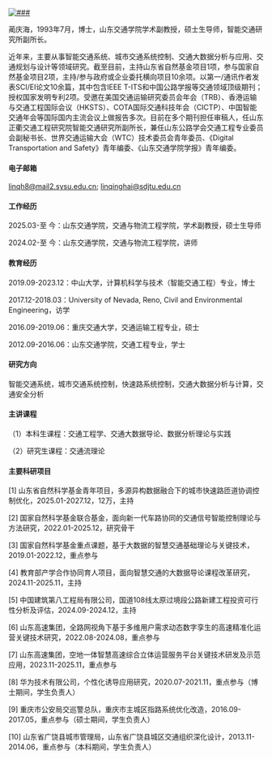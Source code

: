 

[![###](https://img.shields.io/badge/###-github-blue?logo=github)](###)
<!-- 依次用以占位盒子名词、GitHub用户名、GitHub网址 -->

蔺庆海，1993年7月，博士，山东交通学院学术副教授，硕士生导师，智能交通研究所副所长。

近年来，主要从事智能交通系统、城市交通系统控制、交通大数据分析与应用、交通规划与设计等领域研究。截至目前，主持山东省自然基金项目1项，参与国家自然基金项目2项，主持/参与政府或企业委托横向项目10余项。以第一/通讯作者发表SCI/EI论文10余篇，其中包含IEEE T-ITS和中国公路学报等交通领域顶级期刊；授权国家发明专利2项。受邀在美国交通运输研究委员会年会（TRB）、香港运输与交通工程国际会议（HKSTS）、COTA国际交通科技年会（CICTP）、中国智能交通年会等国际国内主流会议上做报告多次。目前在多个期刊担任审稿人，任山东正衢交通工程研究院智能交通研究所副所长，兼任山东公路学会交通工程专业委员会副秘书长、世界交通运输大会（WTC）技术委员会青年委员、《Digital Transportation and Safety》青年编委、《山东交通学院学报》青年编委。

#### 电子邮箱
linqh8@mail2.sysu.edu.cn; linqinghai@sdjtu.edu.cn

#### 工作经历
2025.03-至      今：山东交通学院，交通与物流工程学院，学术副教授，硕士生导师

2024.02-至      今：山东交通学院，交通与物流工程学院，讲师

#### 教育经历

2019.09-2023.12：中山大学，计算机科学与技术（智能交通工程）专业，博士

2017.12-2018.03：University of Nevada, Reno, Civil and Environmental Engineering，访学

2016.09-2019.06：重庆交通大学，交通运输工程专业，硕士

2012.09-2016.06：山东交通学院，交通工程专业，学士

#### 研究方向
智能交通系统，城市交通系统控制，快速路系统控制，交通大数据分析与计算，交通安全分析

#### 主讲课程
（1）本科生课程：交通工程学、交通大数据导论、数据分析理论与实践

（2）研究生课程：交通流理论

#### 主要科研项目
[1] 山东省自然科学基金青年项目，多源异构数据融合下的城市快速路匝道协调控制优化，2025.01-2027.12，12万，主持

[2] 国家自然科学基金联合基金，面向新一代车路协同的交通信号智能控制理论与方法研究，2022.01-2025.12，研究骨干

[3] 国家自然科学基金重点课题，基于大数据的智慧交通基础理论与关键技术，2019.01-2022.12，重点参与

[4] 教育部产学合作协同育人项目，面向智慧交通的大数据导论课程改革研究，2024.11-2025.11，主持

[5] 中国建筑第八工程局有限公司，国道108线太原过境段公路新建工程投资可行性分析及评估，2024.09-2024.12，主持

[6] 山东高速集团，全路网视角下基于多维用户需求动态数字孪生的高速精准化运营关键技术研究，2022.08-2024.08，重点参与

[7] 山东高速集团，空地一体智慧高速综合立体运营服务平台关键技术研发及示范应用，2023.11-2025.11，重点参与

[8] 华为技术有限公司，个性化诱导应用研究，2020.07-2021.11，重点参与（博士期间，学生负责人）

[9] 重庆市公安局交巡警总队，重庆市主城区指路系统优化改造，2016.09-2017.05，重点参与（硕士期间，学生负责人）

[10] 山东省广饶县城市管理局，山东省广饶县城区交通组织深化设计，2013.11-2014.06，重点参与（本科期间，学生负责人）
